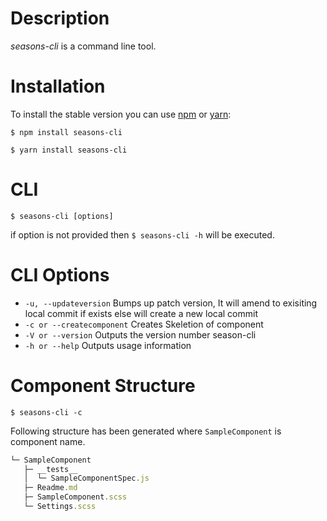 # Description
_seasons-cli_ is a command line tool.

# Installation 

To install the stable version you can use [npm](https://npmjs.org/) or [yarn](https://yarnpkg.com/en/): 

```shell
$ npm install seasons-cli 
```

```shell
$ yarn install seasons-cli  
```

# CLI
```shell
$ seasons-cli [options]
```
if option is not provided then `$ seasons-cli -h` will be executed. 


# CLI Options
* `-u, --updateversion`  Bumps up patch version, It will amend to exisiting local commit if exists else will create a new local commit
* `-c or --createcomponent` Creates Skeletion of component
* `-V or --version` Outputs the version number season-cli
* `-h or --help` Outputs usage information

# Component Structure
`$ seasons-cli -c`

Following structure has been generated where `SampleComponent` is component name.

```javascript
└─ SampleComponent
   ├─ __tests__
   │  └─ SampleComponentSpec.js
   ├─ Readme.md
   ├─ SampleComponent.scss
   └─ Settings.scss
```